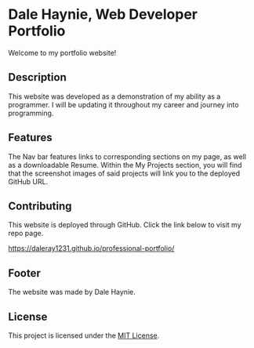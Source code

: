 # Dale Haynie, Web Developer Portfolio

Welcome to my portfolio website! 

## Description

This website was developed as a demonstration of my ability as a programmer. I will be updating it throughout my career and journey into programming.

## Features

The Nav bar features links to corresponding sections on my page, as well as a downloadable Resume. Within the My Projects section, you will find that the screenshot images of said projects will link you to the deployed GitHub URL.

## Contributing

This website is deployed through GitHub. Click the link below to visit my repo page.

https://daleray1231.github.io/professional-portfolio/ 

## Footer

The website was made by Dale Haynie.

## License

This project is licensed under the [MIT License](LICENSE).
